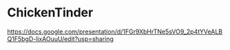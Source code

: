 # ChickenTinder
https://docs.google.com/presentation/d/1FGr9XbHrTNe5sVO9_2p4tYVeALBQ1F5bgD-lixAOuuU/edit?usp=sharing

